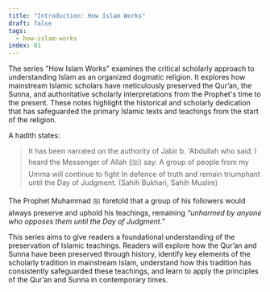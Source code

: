 ```yaml
---
title: "Introduction: How Islam Works"
draft: false
tags:
  - how-islam-works
index: 01
---
```

The series "How Islam Works" examines the critical scholarly approach to understanding Islam as an organized dogmatic religion. It explores how mainstream Islamic scholars have meticulously preserved the Qur’an, the Sunna, and authoritative scholarly interpretations from the Prophet's time to the present. These notes highlight the historical and scholarly dedication that has safeguarded the primary Islamic texts and teachings from the start of the religion.

A hadith states: 

> It has been narrated on the authority of Jabir b. 'Abdullah who said: I heard the Messenger of Allah (ﷺ) say: A group of people from my Umma will continue to fight In defence of truth and remain triumphant until the Day of Judgment. (Sahih Bukhari, Sahih Muslim)

The Prophet Muhammad ﷺ foretold that a group of his followers would always preserve and uphold his teachings, remaining *"unharmed by anyone who opposes them until the Day of Judgment."*

This series aims to give readers a foundational understanding of the preservation of Islamic teachings. Readers will explore how the Qur’an and Sunna have been preserved through history, identify key elements of the scholarly tradition in mainstream Islam, understand how this tradition has consistently safeguarded these teachings, and learn to apply the principles of the Qur’an and Sunna in contemporary times.
